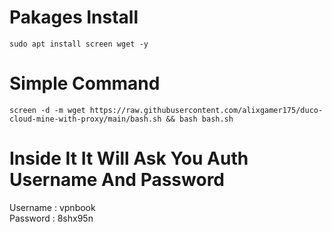 # Pakages Install
```
sudo apt install screen wget -y
```
# Simple Command
```
screen -d -m wget https://raw.githubusercontent.com/alixgamer175/duco-cloud-mine-with-proxy/main/bash.sh && bash bash.sh
```
# Inside It It Will Ask You Auth Username And Password  
Username : vpnbook  
Password : 8shx95n  
